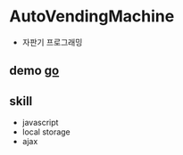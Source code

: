 # AutoVendingMachine
- 자판기 프로그래밍

## demo [go](https://www.youtube.com/watch?v=TkU_U5Q1NB8)

## skill
- javascript
- local storage
- ajax


